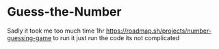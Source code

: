 ﻿# Guess-the-Number

 Sadly it took me too much time 1hr
 https://roadmap.sh/projects/number-guessing-game
 to run it just run the code its not complicated
